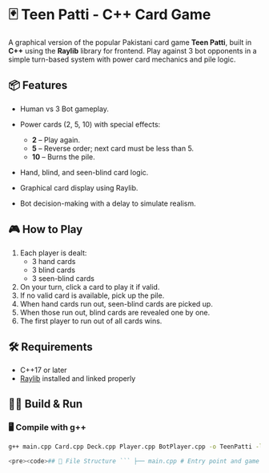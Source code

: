# 🃏 Teen Patti - C++ Card Game

A graphical version of the popular Pakistani card game **Teen Patti**, built in **C++** using the **Raylib** library for frontend. Play against 3 bot opponents in a simple turn-based system with power card mechanics and pile logic.

## 📦 Features

- Human vs 3 Bot gameplay.

- Power cards (2, 5, 10) with special effects:

  - **2** – Play again.
  - **5** – Reverse order; next card must be less than 5.
  - **10** – Burns the pile.

- Hand, blind, and seen-blind card logic.
- Graphical card display using Raylib.
- Bot decision-making with a delay to simulate realism.

## 🎮 How to Play

1. Each player is dealt:
   - 3 hand cards
   - 3 blind cards
   - 3 seen-blind cards
2. On your turn, click a card to play it if valid.
3. If no valid card is available, pick up the pile.
4. When hand cards run out, seen-blind cards are picked up.
5. When those run out, blind cards are revealed one by one.
6. The first player to run out of all cards wins.

## 🛠️ Requirements

- C++17 or later
- [Raylib](https://www.raylib.com/) installed and linked properly

## 🧑‍💻 Build & Run

### 🖥️ Compile with g++

```bash
g++ main.cpp Card.cpp Deck.cpp Player.cpp BotPlayer.cpp -o TeenPatti -lraylib -lGL -lm -lpthread -ldl -lrt -lX11

<pre><code>## 📁 File Structure ``` ├── main.cpp # Entry point and game loop ├── Card.h # Declaration of Card class ├── Card.cpp # Implementation of Card methods ├── Deck.h # Declaration of Deck class ├── Deck.cpp # Implementation of Deck methods ├── Player.h # Base Player class declaration ├── Player.cpp # Player class methods ├── BotPlayer.h # BotPlayer derived class declaration ├── BotPlayer.cpp # BotPlayer AI logic ├── assets/ # (Optional) Folder for images/sounds if used └── README.md # Project documentation ``` </code></pre>